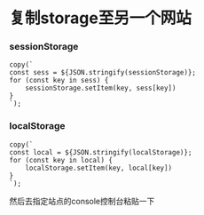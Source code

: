 # 复制storage至另一个网站

### sessionStorage

```
copy(`
const sess = ${JSON.stringify(sessionStorage)};
for (const key in sess) {
    sessionStorage.setItem(key, sess[key])
}
`);
```

### localStorage

```
copy(`
const local = ${JSON.stringify(localStorage)};
for (const key in local) {
    localStorage.setItem(key, local[key])
}
`);
```

然后去指定站点的console控制台粘贴一下
